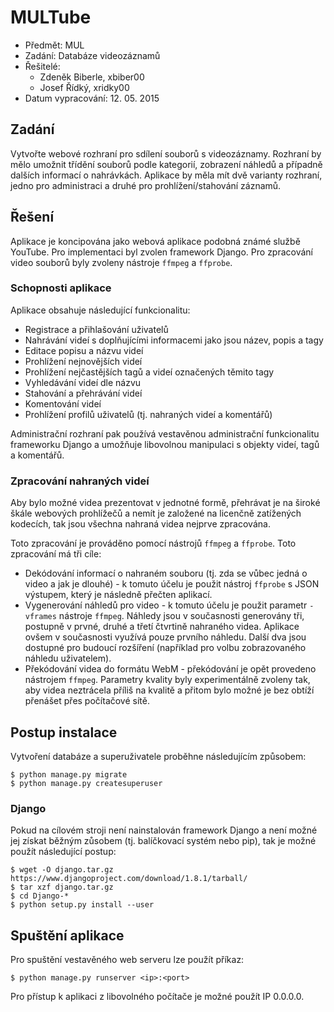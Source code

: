 # MULTube

* Předmět: MUL
* Zadání: Databáze videozáznamů
* Řešitelé:
	* Zdeněk Biberle, xbiber00
	* Josef Řídký, xridky00
* Datum vypracování: 12. 05. 2015

## Zadání

Vytvořte webové rozhraní pro sdílení souborů s videozáznamy. Rozhraní by mělo umožnit třídění souborů podle kategorií, zobrazení náhledů a případně dalších informací o nahrávkách. Aplikace by měla mít dvě varianty rozhraní, jedno pro administraci a druhé pro prohlížení/stahování záznamů.

## Řešení

Aplikace je koncipována jako webová aplikace podobná známé službě YouTube. Pro implementaci byl zvolen framework Django. Pro zpracování video souborů byly zvoleny nástroje `ffmpeg` a `ffprobe`.

### Schopnosti aplikace

Aplikace obsahuje následující funkcionalitu:
* Registrace a přihlašování uživatelů
* Nahrávání videí s doplňujícími informacemi jako jsou název, popis a tagy
* Editace popisu a názvu videí
* Prohlížení nejnovějších videí
* Prohlížení nejčastějších tagů a videí označených těmito tagy
* Vyhledávání videí dle názvu
* Stahování a přehrávání videí
* Komentování videí
* Prohlížení profilů uživatelů (tj. nahraných videí a komentářů)

Administrační rozhraní pak používá vestavěnou administrační funkcionalitu frameworku Django a umožňuje libovolnou manipulaci s objekty videí, tagů a komentářů.

### Zpracování nahraných videí

Aby bylo možné videa prezentovat v jednotné formě, přehrávat je na široké škále webových prohlížečů a nemít je založené na licenčně zatížených kodecích, tak jsou všechna nahraná videa nejprve zpracována.

Toto zpracování je prováděno pomocí nástrojů `ffmpeg` a `ffprobe`. Toto zpracování má tři cíle:
* Dekódování informací o nahraném souboru (tj. zda se vůbec jedná o video a jak je dlouhé) - k tomuto účelu je použit nástroj `ffprobe` s JSON výstupem, který je následně přečten aplikací.
* Vygenerování náhledů pro video - k tomuto účelu je použit parametr `-vframes` nástroje `ffmpeg`. Náhledy jsou v současnosti generovány tři, postupně v prvné, druhé a třetí čtvrtině nahraného videa. Aplikace ovšem v současnosti využívá pouze prvního náhledu. Další dva jsou dostupné pro budoucí rozšíření (například pro volbu zobrazovaného náhledu uživatelem).
* Překódování videa do formátu WebM - překódování je opět provedeno nástrojem `ffmpeg`. Parametry kvality byly experimentálně zvoleny tak, aby videa neztrácela příliš na kvalitě a přitom bylo možné je bez obtíží přenášet přes počítačové sítě.

## Postup instalace

Vytvoření databáze a superuživatele proběhne následujícím způsobem:

    $ python manage.py migrate
    $ python manage.py createsuperuser

### Django

Pokud na cílovém stroji není nainstalován framework Django a není možné jej získat běžným zůsobem (tj. balíčkovací systém nebo pip), tak je možné použít následující postup:

    $ wget -O django.tar.gz https://www.djangoproject.com/download/1.8.1/tarball/
    $ tar xzf django.tar.gz
    $ cd Django-*
    $ python setup.py install --user


## Spuštění aplikace

Pro spuštění vestavěného web serveru lze použít příkaz:

    $ python manage.py runserver <ip>:<port>

Pro přístup k aplikaci z libovolného počítače je možné použít IP 0.0.0.0.
